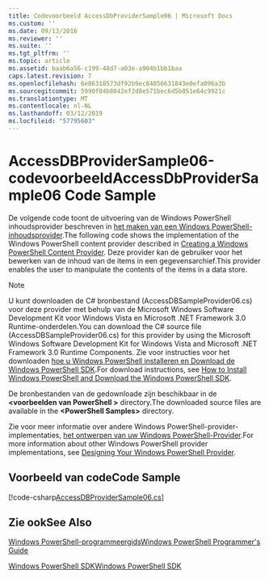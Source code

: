 ```yaml
---
title: Codevoorbeeld AccessDbProviderSample06 | Microsoft Docs
ms.custom: ''
ms.date: 09/13/2016
ms.reviewer: ''
ms.suite: ''
ms.tgt_pltfrm: ''
ms.topic: article
ms.assetid: baab6a56-c199-48d7-a03e-a904b1bb1baa
caps.latest.revision: 7
ms.openlocfilehash: 6e86318573df92b9ec84056631843e0efa096a3b
ms.sourcegitcommit: 5990f04b8042ef2d8e571bec6d5b051e64c9921c
ms.translationtype: MT
ms.contentlocale: nl-NL
ms.lasthandoff: 03/12/2019
ms.locfileid: "57795603"
---
```

# <a name="accessdbprovidersample06-code-sample"></a><span data-ttu-id="62749-102">AccessDBProviderSample06-codevoorbeeld</span><span class="sxs-lookup"><span data-stu-id="62749-102">AccessDbProviderSample06 Code Sample</span></span>

<span data-ttu-id="62749-103">De volgende code toont de uitvoering van de Windows PowerShell inhoudsprovider beschreven in [het maken van een Windows PowerShell-inhoudsprovider](./creating-a-windows-powershell-content-provider.md).</span><span class="sxs-lookup"><span data-stu-id="62749-103">The following code shows the implementation of the Windows PowerShell content provider described in [Creating a Windows PowerShell Content Provider](./creating-a-windows-powershell-content-provider.md).</span></span> <span data-ttu-id="62749-104">Deze provider kan de gebruiker voor het bewerken van de inhoud van de items in een gegevensarchief.</span><span class="sxs-lookup"><span data-stu-id="62749-104">This provider enables the user to manipulate the contents of the items in a data store.</span></span>

> [!NOTE]
> <span data-ttu-id="62749-105">U kunt downloaden de C# bronbestand (AccessDBSampleProvider06.cs) voor deze provider met behulp van de Microsoft Windows Software Development Kit voor Windows Vista en Microsoft .NET Framework 3.0 Runtime-onderdelen.</span><span class="sxs-lookup"><span data-stu-id="62749-105">You can download the C# source file (AccessDBSampleProvider06.cs) for this provider by using the Microsoft Windows Software Development Kit for Windows Vista and Microsoft .NET Framework 3.0 Runtime Components.</span></span> <span data-ttu-id="62749-106">Zie voor instructies voor het downloaden [hoe u Windows PowerShell installeren en Download de Windows PowerShell SDK](/powershell/developer/installing-the-windows-powershell-sdk).</span><span class="sxs-lookup"><span data-stu-id="62749-106">For download instructions, see [How to Install Windows PowerShell and Download the Windows PowerShell SDK](/powershell/developer/installing-the-windows-powershell-sdk).</span></span>
>
> <span data-ttu-id="62749-107">De bronbestanden van de gedownloade zijn beschikbaar in de  **\<voorbeelden van PowerShell >** directory.</span><span class="sxs-lookup"><span data-stu-id="62749-107">The downloaded source files are available in the **\<PowerShell Samples>** directory.</span></span>
>
> <span data-ttu-id="62749-108">Zie voor meer informatie over andere Windows PowerShell-provider-implementaties, [het ontwerpen van uw Windows PowerShell-Provider](./designing-your-windows-powershell-provider.md).</span><span class="sxs-lookup"><span data-stu-id="62749-108">For more information about other Windows PowerShell provider implementations, see [Designing Your Windows PowerShell Provider](./designing-your-windows-powershell-provider.md).</span></span>

## <a name="code-sample"></a><span data-ttu-id="62749-109">Voorbeeld van code</span><span class="sxs-lookup"><span data-stu-id="62749-109">Code Sample</span></span>

[!code-csharp[AccessDBProviderSample06.cs](../../powershell-sdk-samples/SDK-2.0/csharp/AccessDBProviderSample06/AccessDBProviderSample06.cs#L11-L2399 "AccessDBProviderSample06.cs")]

## <a name="see-also"></a><span data-ttu-id="62749-110">Zie ook</span><span class="sxs-lookup"><span data-stu-id="62749-110">See Also</span></span>

[<span data-ttu-id="62749-111">Windows PowerShell-programmeergids</span><span class="sxs-lookup"><span data-stu-id="62749-111">Windows PowerShell Programmer's Guide</span></span>](./windows-powershell-programmer-s-guide.md)

[<span data-ttu-id="62749-112">Windows PowerShell SDK</span><span class="sxs-lookup"><span data-stu-id="62749-112">Windows PowerShell SDK</span></span>](../windows-powershell-reference.md)